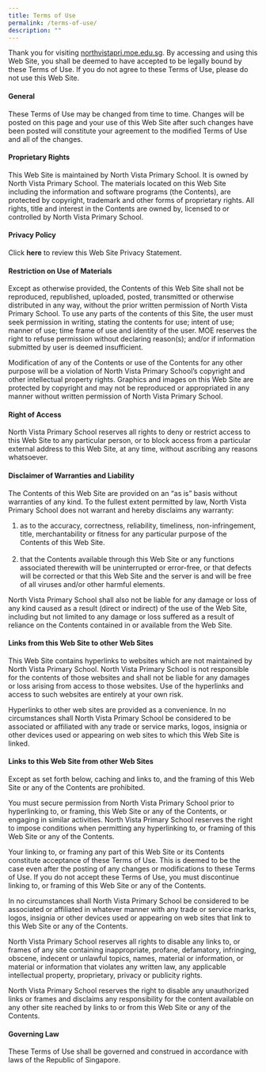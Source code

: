 ```yaml
---
title: Terms of Use
permalink: /terms-of-use/
description: ""
---
```

Thank you for visiting [northvistapri.moe.edu.sg](northvistapri.moe.edu.sg). By accessing and using this Web Site, you shall be deemed to have accepted to be legally bound by these Terms of Use. If you do not agree to these Terms of Use, please do not use this Web Site.

#### General
These Terms of Use may be changed from time to time. Changes will be posted on this page and your use of this Web Site after such changes have been posted will constitute your agreement to the modified Terms of Use and all of the changes.

#### Proprietary Rights
This Web Site is maintained by North Vista Primary School. It is owned by North Vista Primary School. The materials located on this Web Site including the information and software programs (the Contents), are protected by copyright, trademark and other forms of proprietary rights. All rights, title and interest in the Contents are owned by, licensed to or controlled by North Vista Primary School.

#### Privacy Policy
Click **here** to review this Web Site Privacy Statement.

#### Restriction on Use of Materials
Except as otherwise provided, the Contents of this Web Site shall not be reproduced, republished, uploaded, posted, transmitted or otherwise distributed in any way, without the prior written permission of North Vista Primary School. To use any parts of the contents of this Site, the user must seek permission in writing, stating the contents for use; intent of use; manner of use; time frame of use and identity of the user. MOE reserves the right to refuse permission without declaring reason(s); and/or if information submitted by user is deemed insufficient.

Modification of any of the Contents or use of the Contents for any other purpose will be a violation of North Vista Primary School’s copyright and other intellectual property rights. Graphics and images on this Web Site are protected by copyright and may not be reproduced or appropriated in any manner without written permission of North Vista Primary School.

#### Right of Access
North Vista Primary School reserves all rights to deny or restrict access to this Web Site to any particular person, or to block access from a particular external address to this Web Site, at any time, without ascribing any reasons whatsoever.

#### Disclaimer of Warranties and Liability
The Contents of this Web Site are provided on an “as is” basis without warranties of any kind. To the fullest extent permitted by law, North Vista Primary School does not warrant and hereby disclaims any warranty:
1. as to the accuracy, correctness, reliability, timeliness, non-infringement, title, merchantability or fitness for any particular purpose of the Contents of this Web Site. <br><br>
2.    that the Contents available through this Web Site or any functions associated therewith will be uninterrupted or error-free, or that defects will be corrected or that this Web Site and the server is and will be free of all viruses and/or other harmful elements.

North Vista Primary School shall also not be liable for any damage or loss of any kind caused as a result (direct or indirect) of the use of the Web Site, including but not limited to any damage or loss suffered as a result of reliance on the Contents contained in or available from the Web Site.

#### Links from this Web Site to other Web Sites
This Web Site contains hyperlinks to websites which are not maintained by North Vista Primary School. North Vista Primary School is not responsible for the contents of those websites and shall not be liable for any damages or loss arising from access to those websites. Use of the hyperlinks and access to such websites are entirely at your own risk.

Hyperlinks to other web sites are provided as a convenience. In no circumstances shall North Vista Primary School be considered to be associated or affiliated with any trade or service marks, logos, insignia or other devices used or appearing on web sites to which this Web Site is linked.

#### Links to this Web Site from other Web Sites
Except as set forth below, caching and links to, and the framing of this Web Site or any of the Contents are prohibited.

You must secure permission from North Vista Primary School prior to hyperlinking to, or framing, this Web Site or any of the Contents, or engaging in similar activities. North Vista Primary School reserves the right to impose conditions when permitting any hyperlinking to, or framing of this Web Site or any of the Contents.

Your linking to, or framing any part of this Web Site or its Contents constitute acceptance of these Terms of Use. This is deemed to be the case even after the posting of any changes or modifications to these Terms of Use. If you do not accept these Terms of Use, you must discontinue linking to, or framing of this Web Site or any of the Contents.

In no circumstances shall North Vista Primary School be considered to be associated or affiliated in whatever manner with any trade or service marks, logos, insignia or other devices used or appearing on web sites that link to this Web Site or any of the Contents.

North Vista Primary School reserves all rights to disable any links to, or frames of any site containing inappropriate, profane, defamatory, infringing, obscene, indecent or unlawful topics, names, material or information, or material or information that violates any written law, any applicable intellectual property, proprietary, privacy or publicity rights.

North Vista Primary School reserves the right to disable any unauthorized links or frames and disclaims any responsibility for the content available on any other site reached by links to or from this Web Site or any of the Contents.

#### Governing Law
These Terms of Use shall be governed and construed in accordance with laws of the Republic of Singapore.